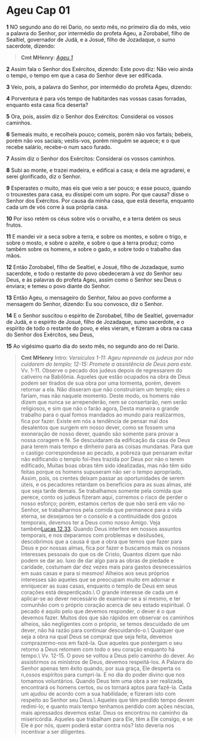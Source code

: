 # Ageu Cap 01

**1** 	NO segundo ano do rei Dario, no sexto mês, no primeiro dia do mês, veio a palavra do Senhor, por intermédio do profeta Ageu, a Zorobabel, filho de Sealtiel, governador de Judá, e a Josué, filho de Jozadaque, o sumo sacerdote, dizendo:

> **Cmt MHenry**: *[Ageu 1](../37A-Ag/01.md#0)*

**2** 	Assim fala o Senhor dos Exércitos, dizendo: Este povo diz: Não veio ainda o tempo, o tempo em que a casa do Senhor deve ser edificada.

**3** 	Veio, pois, a palavra do Senhor, por intermédio do profeta Ageu, dizendo:

**4** 	Porventura é para vós tempo de habitardes nas vossas casas forradas, enquanto esta casa fica deserta?

**5** 	Ora, pois, assim diz o Senhor dos Exércitos: Considerai os vossos caminhos.

**6** 	Semeais muito, e recolheis pouco; comeis, porém não vos fartais; bebeis, porém não vos saciais; vestis-vos, porém ninguém se aquece; e o que recebe salário, recebe-o num saco furado.

**7** 	Assim diz o Senhor dos Exércitos: Considerai os vossos caminhos.

**8** 	Subi ao monte, e trazei madeira, e edificai a casa; e dela me agradarei, e serei glorificado, diz o Senhor.

**9** 	Esperastes o muito, mas eis que veio a ser pouco; e esse pouco, quando o trouxestes para casa, eu dissipei com um sopro. Por que causa? disse o Senhor dos Exércitos. Por causa da minha casa, que está deserta, enquanto cada um de vós corre à sua própria casa.

**10** 	Por isso retém os céus sobre vós o orvalho, e a terra detém os seus frutos.

**11** 	E mandei vir a seca sobre a terra, e sobre os montes, e sobre o trigo, e sobre o mosto, e sobre o azeite, e sobre o que a terra produz; como também sobre os homens, e sobre o gado, e sobre todo o trabalho das mãos.

**12** 	Então Zorobabel, filho de Sealtiel, e Josué, filho de Jozadaque, sumo sacerdote, e todo o restante do povo obedeceram à voz do Senhor seu Deus, e às palavras do profeta Ageu, assim como o Senhor seu Deus o enviara; e temeu o povo diante do Senhor.

**13** 	Então Ageu, o mensageiro do Senhor, falou ao povo conforme a mensagem do Senhor, dizendo: Eu sou convosco, diz o Senhor.

**14** 	E o Senhor suscitou o espírito de Zorobabel, filho de Sealtiel, governador de Judá, e o espírito de Josué, filho de Jozadaque, sumo sacerdote, e o espírito de todo o restante do povo, e eles vieram, e fizeram a obra na casa do Senhor dos Exércitos, seu Deus,

**15** 	Ao vigésimo quarto dia do sexto mês, no segundo ano do rei Dario.


> **Cmt MHenry** Intro: *Versículos 1-11: Ageu repreende os judeus por não cuidarem do templo; 12-15: Promete a assistência de Deus para este.* Vv. 1-11. Observe o pecado dos judeus depois de regressarem do cativeiro na Babilônia. Aqueles que estão ocupados na obra de Deus podem ser tirados de sua obra por uma tormenta, porém, devem retornar a ela. Não disseram que não construiríam um templo; eles o fariam, mas não naquele momento. Deste modo, os homens não dizem que nunca se arrependerão, nem se consertarão, nem serão religiosos, e sim que não o farão agora, Desta maneira o grande trabalho para o qual fomos mandados ao mundo para realizarmos, fica por fazer. Existe em nós a tendência de pensar mal dos desalentos que surgem em nosso dever, como se fossem uma exoneração de nosso dever, quando são somente para provar a nossa coragem e fé. Se descuidaram da edificação da casa de Deus para terem mais tempo e dinheiro para as coisas mundanas. Para que o castigo correspondesse ao pecado, a pobreza que pensaram evitar não edificando o templo foi-lhes trazida por Deus por não o terem edificado, Muitas boas obras têm sido idealizadas, mas não têm sido feitas porque os homens supuseram não ser o tempo apropriado, Assim, pois, os crentes deixam passar as oportunidades de serem úteis, e os pecadores retardam os benefícios para as suas almas, até que seja tarde demais. Se trabalhamos somente pela comida que perece, conto os judeus fizeram aqui, corremos o risco de perder o nosso esforço; porém, estamos certos de que não será em vão no Senhor, se trabalharmos pela comida que permanece para a vida eterna, se desejamos ter o consolo e a continuidade dos gozos temporais, devemos ter a Deus como nosso Amigo. Veja também[Lucas 12,33](../42N-Lc/12.md#33). Quando Deus interfere em nossos assuntos temporais, e nos deparamos com problemas e desilusões, descobrimos que a causa é que a obra que temos que fazer para Deus e por nossas almas, fica por fazer e buscamos mais os nossos interesses pessoais do que os de Cristo, Quantos dizem que não podem se dar ao. luxo de dar algo para as obras de piedade e caridade, costumam dar dez vezes mais para gastos desnecessários em suas casas e para si mesmos! Alheios aos seus próprios interesses são aqueles que se preocupam muito em adornar e enriquecer as suas casas, enquanto o templo de Deus em seus corações está desperdiçado.\ O grande interesse de cada um é aplicar-se ao dever necessário de examinar-se a si mesmo, e ter comunhão com o próprio coração acerca de seu estado espiritual. O pecado é aquilo pelo que devemos responder, o dever é o que devemos fazer. Muitos dos que são rápidos em observar os caminhos alheios, são negligentes com o próprio, se temos descuidado de um dever, não há razão para continuar descuidando-o.\ Qualquer que seja a obra na qual Deus se compraz que seja feita, devemos comprazermo-nos em fazê-la. Que aqueles que postergam o seu retorno a Deus retomem com todo o seu coração enquanto há tempo.\ Vv. 12-15. O povo se voltou a Deus pelo caminho do dever. Ao assistirmos os ministros de Deus, devemos respeitá-los. A Palavra do Senhor apenas tem êxito quando, por sua graça, Ele desperta os n,ossos espíritos para cumpri-la. E no dia do poder divino que nos tomamos voluntários. Quando Deus tem uma obra a ser realizada, encontrará os homens certos, ou os tornará aptos para fazê-la. Cada um ajudou de acordo com a sua habilidade; e fizeram isto com respeito ao Senhor seu Deus.\ Aqueles que têm perdido tempo devem redimi-lo; e quanto mais tempo tenhamos perdido com ações néscias, mais apressados devemos estar. Deus os encontrou no caminho da misericórdia. Aqueles que trabalham para Ele, têm a Ele consigo, e se Ele é por nós, quem poderá estar contra nós? Isto deveria nos incentivar a ser diligentes.